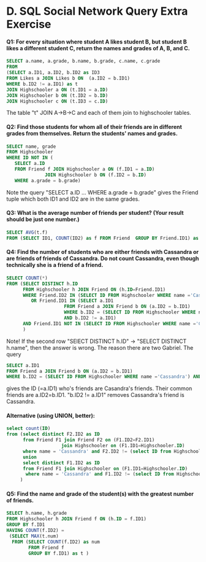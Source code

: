 # D. SQL Social Network Query Extra Exercise

#### Q1: For every situation where student A likes student B, but student B likes a different student C, return the names and grades of A, B, and C.
```SQL
SELECT a.name, a.grade, b.name, b.grade, c.name, c.grade
FROM 
(SELECT a.ID1, a.ID2, b.ID2 as ID3
FROM Likes a JOIN Likes b ON  (a.ID2 = b.ID1)
WHERE b.ID2 != a.ID1) as t  
JOIN Highschooler a ON (t.ID1 = a.ID)
JOIN Highschooler b ON (t.ID2 = b.ID)
JOIN Highschooler c ON (t.ID3 = c.ID)
```
The table "t" JOIN A->B->C and each of them join to highschooler tables.


#### Q2: Find those students for whom all of their friends are in different grades from themselves. Return the students' names and grades.
```SQL
SELECT name, grade
FROM Highschooler
WHERE ID NOT IN (
   SELECT a.ID
   FROM Friend f JOIN Highschooler a ON (f.ID1 = a.ID)
              JOIN Highschooler b ON (f.ID2 = b.ID)
   WHERE a.grade = b.grade)
```
Note the query "SELECT a.ID ... WHERE a.grade = b.grade" gives the Friend tuple which both ID1 and ID2 are in the same grades.


#### Q3: What is the average number of friends per student? (Your result should be just one number.) 
```SQL
SELECT AVG(t.f)
FROM (SELECT ID1, COUNT(ID2) as f FROM Friend  GROUP BY Friend.ID1) as t
```


#### Q4: Find the number of students who are either friends with Cassandra or are friends of friends of Cassandra. Do not count Cassandra, even though technically she is a friend of a friend. 
```SQL
SELECT COUNT(*)
FROM (SELECT DISTINCT h.ID
      FROM Highschooler h JOIN Friend ON (h.ID=Friend.ID1)
      WHERE Friend.ID2 IN (SELECT ID FROM Highschooler WHERE name ='Cassandra')
         OR Friend.ID1 IN (SELECT a.ID1
                     FROM Friend a JOIN Friend b ON (a.ID2 = b.ID1)
                     WHERE b.ID2 = (SELECT ID FROM Highschooler WHERE name ='Cassandra') 
                     AND b.ID2 != a.ID1) 
      AND Friend.ID1 NOT IN (SELECT ID FROM Highschooler WHERE name ='Cassandra') 
      )
```
Note! If the second row "SElECT DISTINCT h.ID" -> "SELECT DISTINCT h.name", then the answer is wrong. The reason there are two Gabriel.
The query
```SQL
SELECT a.ID1
FROM Friend a JOIN Friend b ON (a.ID2 = b.ID1)
WHERE b.ID2 = (SELECT ID FROM Highschooler WHERE name ='Cassandra') AND b.ID2 != a.ID1
```
gives the ID (=a.ID1) who's friends are Casandra's friends. Their common friends are a.ID2=b.ID1. "b.ID2 != a.ID1" removes Cassandra's friend is Cassandra.

#### Alternative (using UNION, better):
```SQL
select count(ID)
from (select distinct F2.ID2 as ID
      from Friend F1 join Friend F2 on (F1.ID2=F2.ID1)
                    join Highschooler on (F1.ID1=Highschooler.ID)
      where name = 'Cassandra' and F2.ID2 != (select ID from Highschooler where name =  'Cassandra' )
      union
      select distinct F1.ID2 as ID
      from Friend F1 join Highschooler on (F1.ID1=Highschooler.ID)
       where name = 'Cassandra' and F1.ID2 != (select ID from Highschooler where name =  'Cassandra' )
     )
```



#### Q5: Find the name and grade of the student(s) with the greatest number of friends. 
```SQL
SELECT h.name, h.grade
FROM Highschooler h JOIN Friend f ON (h.ID = f.ID1)
GROUP BY f.ID1
HAVING COUNT(f.ID2) = 
 (SELECT MAX(t.num)
  FROM (SELECT COUNT(f.ID2) as num
        FROM Friend f
        GROUP BY f.ID1) as t )
```

